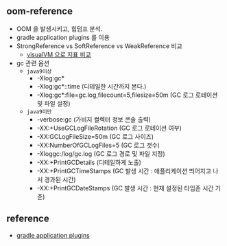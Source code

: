 ## oom-reference
* OOM 을 발생시키고, 힙덤프 분석.
* gradle application plugins 를 이용
* StrongReference vs SoftReference vs WeakReference 비교
  * [visualVM 으로 지표 비교](./README-visualvm.md)
* gc 관련 옵션
  * `java9이상`
    * -Xlog:gc*
    * -Xlog:gc*::time (디테일한 시간까지 본다.)
    * -Xlog:gc*:file=gc.log,filecount=5,filesize=50m (GC 로그 로테이션 및 파일 설정)
  * `java9미만`
    * -verbose:gc (가비지 컬렉터 정보 콘솔 출력) 
    * -XX:+UseGCLogFileRotation (GC 로그 로테이션 여부)
    * -XX:GCLogFileSize=50m (GC 로그 사이즈)
    * -XX:NumberOfGCLogFiles=5 (GC 로그 갯수)
    * -Xloggc:/log/gc.log (GC 로그 경로 및 파일 지정)
    * -XX:+PrintGCDetails (디테일하게 노출)
    * -XX:+PrintGCTimeStamps (GC 발생 시간 : 애플리케이션 띄어지고 나서 경과된 시간)
    * -XX:+PrintGCDateStamps (GC 발생 시간 : 현재 설정된 타임존 시간 기준)

## reference
* [gradle application plugins](https://docs.gradle.org/current/userguide/application_plugin.html)

